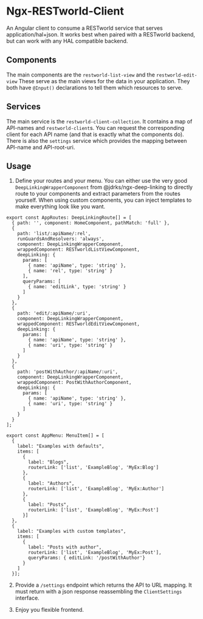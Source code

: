 # Ngx-RESTworld-Client
An Angular client to consume a RESTworld service that serves application/hal+json.
It works best when paired with a RESTworld backend, but can work with any HAL compatible backend.

## Components
The main components are the `restworld-list-view` and the `restworld-edit-view` These serve as the main views for the data in your application.
They both have `@Input()` declarations to tell them which resources to serve.

## Services
The main service is the `restworld-client-collection`. It contains a map of API-names and `restworld-client`s.
You can request the corresponding client for each API name (and that is exactly what the components do).
There is also the `settings` service which provides the mapping between API-name and API-root-uri.

## Usage
1. Define your routes and your menu. You can either use the very good `DeepLinkingWrapperComponent` from @jdrks/ngx-deep-linking to directly route to your components and extract parameters from the routes yourself. When using custom components, you can inject templates to make everything look like you want.
```
export const AppRoutes: DeepLinkingRoute[] = [
  { path: '', component: HomeComponent, pathMatch: 'full' },
  {
    path: 'list/:apiName/:rel',
    runGuardsAndResolvers: 'always',
    component: DeepLinkingWrapperComponent,
    wrappedComponent: RESTworldListViewComponent,
    deepLinking: {
      params: [
        { name: 'apiName', type: 'string' },
        { name: 'rel', type: 'string' }
      ],
      queryParams: [
        { name: 'editLink', type: 'string' }
      ]
    }
  },
  {
    path: 'edit/:apiName/:uri',
    component: DeepLinkingWrapperComponent,
    wrappedComponent: RESTworldEditViewComponent,
    deepLinking: {
      params: [
        { name: 'apiName', type: 'string' },
        { name: 'uri', type: 'string' }
      ]
    }
  },
  {
    path: 'postWithAuthor/:apiName/:uri',
    component: DeepLinkingWrapperComponent,
    wrappedComponent: PostWithAuthorComponent,
    deepLinking: {
      params: [
        { name: 'apiName', type: 'string' },
        { name: 'uri', type: 'string' }
      ]
    }
  }
];

export const AppMenu: MenuItem[] = [
  {
    label: "Examples with defaults",
    items: [
      {
        label: "Blogs",
        routerLink: ['list', 'ExampleBlog', 'MyEx:Blog']
      },
      {
        label: "Authors",
        routerLink: ['list', 'ExampleBlog', 'MyEx:Author']
      },
      {
        label: "Posts",
        routerLink: ['list', 'ExampleBlog', 'MyEx:Post']
      }]
  },
  {
    label: "Examples with custom templates",
    items: [
      {
        label: "Posts with author",
        routerLink: ['list', 'ExampleBlog', 'MyEx:Post'],
        queryParams: { editLink: '/postWithAuthor'}
      }
    ]
  }];
```

2. Provide a `/settings` endpoint which returns the API to URL mapping.
It must return with a json response reassembling the `ClientSettings` interface.

3. Enjoy you flexible frontend.